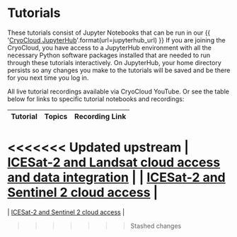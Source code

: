 # Tutorials

These tutorials consist of Jupyter Notebooks that can be run in our
{{ '[CryoCloud JupyterHub]({url})'.format(url=jupyterhub_url) }}
If you are joining the CryoCloud, you have access to a JupyterHub environment
with all the necessary Python software packages installed that are needed to run
through these tutorials interactively. On JupyterHub, your home directory persists
so any changes you make to the tutorials will be saved and be there for you next
time you log in.

All live tutorial recordings available via CryoCloud YouTube. Or see the table below for links to specific tutorial notebooks and recordings:


| Tutorial | Topics | Recording Link |
| ---  | --- | --- |
<<<<<<< Updated upstream
| [ICESat-2 and Landsat cloud access and data integration](https://github.com/CryoInTheCloud/CryoCloudWebsite/blob/main/book/tutorials/IS2_cloud_Landsat_integration.ipynb) |
| [ICESat-2 and Sentinel 2 cloud access](https://github.com/CryoInTheCloud/CryoCloudWebsite/blob/main/book/tutorials/IS2_cloud_Sentinel2_integration.ipynb) |
=======
| [ICESat-2 and Sentinel 2 cloud access](https://github.com/CryoInTheCloud/CryoCloudWebsite/blob/main/book/tutorials/IS2_cloud_data_integration2.ipynb) |
>>>>>>> Stashed changes
